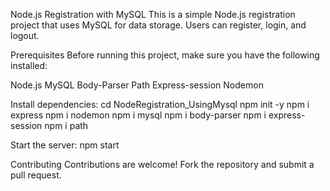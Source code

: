 Node.js Registration with MySQL
This is a simple Node.js registration project that uses MySQL for data storage. Users can register, login, and logout.

Prerequisites
Before running this project, make sure you have the following installed:

Node.js
MySQL
Body-Parser
Path
Express-session
Nodemon

Install dependencies:
cd NodeRegistration_UsingMysql
npm init -y
npm i express
npm i nodemon
npm i mysql
npm i body-parser
npm i express-session
npm i path

Start the server:
npm start

Contributing
Contributions are welcome! Fork the repository and submit a pull request.


